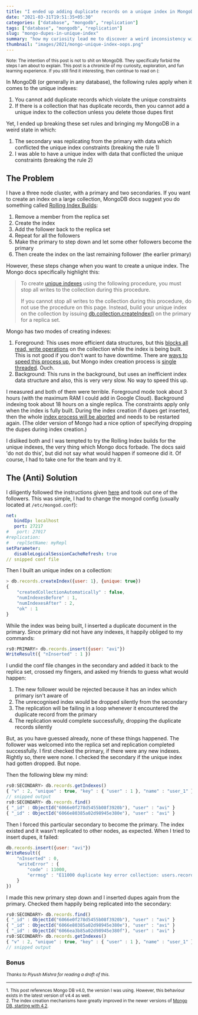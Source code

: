 ```yaml
---
title: "I ended up adding duplicate records on a unique index in MongoDB"
date: "2021-03-31T19:51:35+05:30"
categories: ["database", "mongodb", "replication"]
tags: ["database", "mongodb", "replication"]
slug: "mongo-dupes-in-unique-index"
summary: "how my curiosity lead me to discover a weird inconsistency with MongoDB where I was able to insert records that conflicted the index constraints"
thumbnail: "images/2021/mongo-unique-index-oops.png"
---
```


<small>Note: The intention of this post is not to shit on MongoDB. They specifically forbid the steps I am about to explain. This post is a chronicle of my curiosity, exploration, and fun learning experience. If you still find it interesting, then continue to read on (:</small>

In MongoDB (or generally in any database), the following rules apply when it comes to the unique indexes:

1. You cannot add duplicate records which violate the unique constraints
2. If there is a collection that has duplicate records, then you cannot add a unique index to the collection unless you delete those dupes first

Yet, I ended up breaking these set rules and bringing my MongoDB in a weird state in which: 

1. The secondary was replicating from the primary with data which conflicted the unique index constraints (breaking the rule 1)
2. I was able to have a unique index with data that conflicted the unique constraints (breaking the rule 2)

## The Problem

I have a three node cluster, with a primary and two secondaries. If you want to create an index on a large collection, MongoDB docs suggest you do something called [Rolling Index Builds](https://docs.mongodb.com/v4.0/tutorial/build-indexes-on-replica-sets/):

1. Remove a member from the replica set
2. Create the index
3. Add the follower back to the replica set
4. Repeat for all the followers
5. Make the primary to step down and let some other followers become the primary
6. Then create the index on the last remaining follower (the earlier primary)

However, these steps change when you want to create a unique index. The Mongo docs specifically highlight this:

> To create [unique indexes](https://docs.mongodb.com/v4.0/core/index-unique/#index-type-unique) using the following procedure, you must stop all writes to the collection during this procedure.
> 
> If you cannot stop all writes to the collection during this procedure, do not use the procedure on this page. Instead, build your unique index on the collection by issuing [db.collection.createIndex()](https://docs.mongodb.com/v4.0/reference/method/db.collection.createIndex/#db.collection.createIndex) on the primary for a replica set.

Mongo has two modes of creating indexes:

1. Foreground: This uses more efficient data structures, but this [blocks all read, write operations](https://docs.mongodb.com/v4.0/faq/indexes/#how-does-an-index-build-affect-database-performance) on the collection while the index is being built. This is not good if you don't want to have downtime. There are [ways to speed this process up](https://docs.mongodb.com/v4.0/reference/parameters/#param.maxIndexBuildMemoryUsageMegabytes), but Mongo index creation process is [single threaded](https://jira.mongodb.org/browse/SERVER-676). Ouch.
2. Background: This runs in the background, but uses an inefficient index data structure and also, this is very very slow. No way to speed this up.

I measured and both of them were terrible. Foreground mode took about 3 hours (with the maximum RAM I could add in Google Cloud). Background indexing took about 18 hours on a single replica. The constraints apply only when the index is fully built. During the index creation if dupes get inserted, then the whole [index process will be aborted](https://docs.mongodb.com/v4.0/core/index-creation/#interrupted-index-builds) and needs to be restarted again. (The older version of Mongo had a nice option of specifying dropping the dupes during index creation.)

I disliked both and I was tempted to try the Rolling Index builds for the unique indexes, the very thing which Mongo docs forbade. The docs said 'do not do this', but did not say what would happen if someone did it. Of course, I had to take one for the team and try it.

## The (Anti) Solution

I diligently followed the instructions given [here](https://docs.mongodb.com/v4.0/tutorial/build-indexes-on-replica-sets/#a-stop-one-secondary-and-restart-as-a-standalone) and took out one of the followers. This was simple, I had to change the mongod config (usually located at `/etc/mongod.conf`):

```yaml
net:
   bindIp: localhost
   port: 27217
#   port: 27017
#replication:
#   replSetName: myRepl
setParameter:
   disableLogicalSessionCacheRefresh: true
// snipped conf file
``` 

Then I built an unique index on a collection:

```javascript
> db.records.createIndex({user: 1}, {unique: true})
{
	"createdCollectionAutomatically" : false,
	"numIndexesBefore" : 1,
	"numIndexesAfter" : 2,
	"ok" : 1
}
```

While the index was being built, I inserted a duplicate document in the primary. Since primary did not have any indexes, it happily obliged to my commands:

```javascript
rs0:PRIMARY> db.records.insert({user: "avi"})
WriteResult({ "nInserted" : 1 })
```

I undid the conf file changes in the secondary and added it back to the replica set, crossed my fingers, and asked my friends to guess what would happen:

1. The new follower would be rejected because it has an index which primary isn't aware of
1. The unrecognised index would be dropped silently from the secondary
1. The replication will be failing in a loop whenever it encountered the duplicate record from the primary
2. The replication would complete successfully, dropping the duplicate records silently

<!-- so yeah, Mishraji and DC, you were both wrong. ha ha. -->

But, as you have guessed already, none of these things happened. The follower was welcomed into the replica set and replication completed successfully. I first checked the primary, if there were any new indexes. Rightly so, there were none. I checked the secondary if the unique index had gotten dropped. But nope. 

Then the following blew my mind:

```javascript
rs0:SECONDARY> db.records.getIndexes()
{ "v" : 2, "unique" : true, "key" : { "user" : 1 }, "name" : "user_1" }
// snipped output
rs0:SECONDARY> db.records.find()
{ "_id" : ObjectId("6066e0f278d5455b08f3920b"), "user" : "avi" }
{ "_id" : ObjectId("6066e80385a02d98945e380e"), "user" : "avi" }
```

Then I forced this particular secondary to become the primary. The index existed and it wasn't replicated to other nodes, as expected. When I tried to insert dupes, it failed:

```javascript
db.records.insert({user: "avi"})
WriteResult({
	"nInserted" : 0,
	"writeError" : {
		"code" : 11000,
		"errmsg" : "E11000 duplicate key error collection: users.records index: user_1 dup key: { : \"avi\" }"
	}
})
```

I made this new primary step down and I inserted dupes again from the primary. Checked them happily being replicated into the secondary:

```javascript
rs0:SECONDARY> db.records.find()
{ "_id" : ObjectId("6066e0f278d5455b08f3920b"), "user" : "avi" }
{ "_id" : ObjectId("6066e80385a02d98945e380e"), "user" : "avi" }
{ "_id" : ObjectId("6066ea3b85a02d98945e380f"), "user" : "avi" }
rs0:SECONDARY> db.records.getIndexes()
{ "v" : 2, "unique" : true, "key" : { "user" : 1 }, "name" : "user_1" }
// snipped output
```

### Bonus

<script id="asciicast-404598" src="https://asciinema.org/a/404598.js" async></script>

<small><i>Thanks to Piyush Mishra for reading a draft of this.</i></small>

---

<small>1. This post references Mongo DB v4.0, the version I was using. However, this behaviour exists in the latest version of v4.4 as well.</small><br>
<small>2. The index creation mechanisms have greatly improved in the newer versions of [Mongo DB, starting with 4.2](https://docs.mongodb.com/v4.2/core/index-creation/).</small>